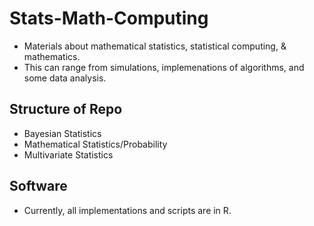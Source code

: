 # Stats-Math-Computing

- Materials about mathematical statistics, statistical computing, & mathematics. 
- This can range from simulations, implemenations of algorithms, and some data analysis.

## Structure of Repo

- Bayesian Statistics
- Mathematical Statistics/Probability
- Multivariate Statistics

## Software
- Currently, all implementations and scripts are in R.
